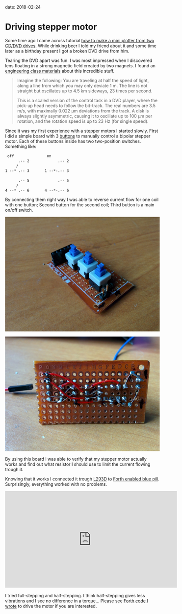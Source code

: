 date: 2018-02-24

# Driving stepper motor

Some time ago I came across tutorial [how to make a mini plotter from two CD/DVD drives](http://www.instructables.com/id/Arduino-Mini-CNC-Plotter-Machine-from-dvd-drives/).
While drinking beer I told my friend about it and some time later as a birthday present I got a broken DVD drive from him.

Tearing the DVD apart was fun. I was most impressed when I discovered lens floating in a strong magnetic field created by two magnets.
I found an [engineering class materials](http://www.control.lth.se/media/Education/EngineeringProgram/FRTN10/2011/Lec05_DVDplayer_notes2011.pdf) about this incredible stuff.

> Imagine the following: You are traveling at half the speed of light, along a line
> from which you may only deviate 1 m. The line is not straight but oscillates up to
> 4.5 km sideways, 23 times per second.
>
> This is a scaled version of the control task in a DVD player, where the pick-up
> head needs to follow the bit-track. The real numbers are 3.5 m/s, with maximally
> 0.022 µm deviations from the track. A disk is always slightly asymmetric, causing
> it to oscillate up to 100 µm per rotation, and the rotation speed is up to 23 Hz
> (for single speed).

Since it was my first experience with a stepper motors I started slowly.
First I did a simple board with 3 [buttons](https://www.aliexpress.com/item/10pcs-NEW-8X8mm-Blue-Cap-Self-locking-Type-Square-Button-Switch-8-8-mm/32826635282.html?spm=2114.search0104.3.14.7f2bffae2BawFH&ws_ab_test=searchweb0_0,searchweb201602_1_10152_10151_10065_10344_10068_10342_10343_10340_10341_10084_10083_10618_10630_10304_10307_10301_5711211_10313_10059_5722311_10534_100031_10103_10627_10626_10624_10623_10622_10621_10620_5711311_10142,searchweb201603_38,ppcSwitch_3&algo_expid=eb111eaa-9159-42b4-abc8-dd5f4c43b417-2&algo_pvid=eb111eaa-9159-42b4-abc8-dd5f4c43b417&priceBeautifyAB=0) to manually control a bipolar stepper motor.
Each of these buttons inside has two two-position switches. Something like:
```
 off               on
      .-- 2             .-- 2
     /
1 --* .-- 3       1 --*-.-- 3

      .-- 5             .-- 5
     /
4 --* .-- 6       4 --*-.-- 6
```
By connecting them right way I was able to reverse current flow for one coil with one button; Second button for the second coil; Third button is a main on/off switch.

![3 buttons board](002-1.jpg)

![3 buttons board](002-2.jpg)

By using this board I was able to verify that my stepper motor actually works and find out what resistor I should use to limit the current flowing trough it.

Knowing that it works I connected it trough [L293D](http://www.alldatasheet.com/view.jsp?Searchword=L293D) to
[Forth enabled blue pill](001-Play-with-forth-and-STM32). Surprisingly, everything worked with no problems.

<iframe width="560" height="315" src="https://www.youtube.com/embed/mt8P-PPIaGw" frameborder="0" allow="autoplay; encrypted-media" allowfullscreen></iframe>

I tried full-stepping and half-stepping. I think half-stepping gives less vibrations and I see no difference in a torque...
Please see [Forth code I wrote](https://github.com/tocisz/forthplay/tree/master/stepper) to drive the motor if you are interested.

